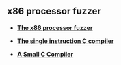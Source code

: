 ## x86 processor fuzzer
- [**The x86 processor fuzzer**](https://github.com/Battelle/sandsifter)

- [**The single instruction C compiler**](https://github.com/xoreaxeaxeax/movfuscator)

- [**A Small C Compiler**](https://github.com/rui314/8cc)
